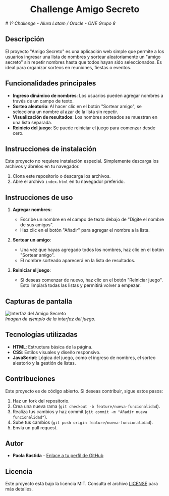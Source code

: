 <h1 align="center"> Challenge Amigo Secreto </h1>
<em> # 1º Challenge - Alura Latam / Oracle - ONE Grupo 8</em>

## Descripción

El proyecto "Amigo Secreto" es una aplicación web simple que permite a los usuarios ingresar una lista de nombres y sortear aleatoriamente un "amigo secreto" sin repetir nombres hasta que todos hayan sido seleccionados. Es ideal para organizar sorteos en reuniones, fiestas o eventos.

## Funcionalidades principales

- **Ingreso dinámico de nombres**: Los usuarios pueden agregar nombres a través de un campo de texto.
- **Sorteo aleatorio**: Al hacer clic en el botón "Sortear amigo", se selecciona un nombre al azar de la lista sin repetir.
- **Visualización de resultados**: Los nombres sorteados se muestran en una lista separada.
- **Reinicio del juego**: Se puede reiniciar el juego para comenzar desde cero.

## Instrucciones de instalación

Este proyecto no requiere instalación especial. Simplemente descarga los archivos y ábrelos en tu navegador.

1. Clona este repositorio o descarga los archivos.
2. Abre el archivo `index.html` en tu navegador preferido.

## Instrucciones de uso

1. **Agregar nombres**:
   - Escribe un nombre en el campo de texto debajo de "Digite el nombre de sus amigos".
   - Haz clic en el botón "Añadir" para agregar el nombre a la lista.

2. **Sortear un amigo**:
   - Una vez que hayas agregado todos los nombres, haz clic en el botón "Sortear amigo".
   - El nombre sorteado aparecerá en la lista de resultados.

3. **Reiniciar el juego**:
   - Si deseas comenzar de nuevo, haz clic en el botón "Reiniciar juego". Esto limpiará todas las listas y permitirá volver a empezar.

## Capturas de pantalla

![Interfaz del Amigo Secreto](ruta/a/tu/imagen.png)  
*Imagen de ejemplo de la interfaz del juego.*

## Tecnologías utilizadas

- **HTML**: Estructura básica de la página.
- **CSS**: Estilos visuales y diseño responsivo.
- **JavaScript**: Lógica del juego, como el ingreso de nombres, el sorteo aleatorio y la gestión de listas.

## Contribuciones

Este proyecto es de código abierto. Si deseas contribuir, sigue estos pasos:

1. Haz un fork del repositorio.
2. Crea una nueva rama (`git checkout -b feature/nueva-funcionalidad`).
3. Realiza tus cambios y haz commit (`git commit -m "Añadir nueva funcionalidad"`).
4. Sube tus cambios (`git push origin feature/nueva-funcionalidad`).
5. Envía un pull request.

## Autor

- **Paola Bastida** - [Enlace a tu perfil de GitHub](https://github.com/tu-usuario)

## Licencia

Este proyecto está bajo la licencia MIT. Consulta el archivo [LICENSE](LICENSE) para más detalles.
